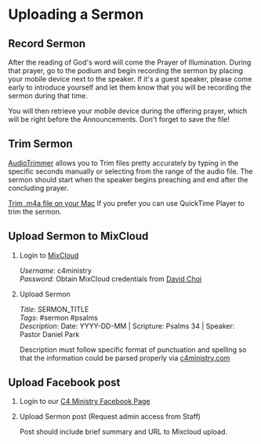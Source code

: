 # Uploading a Sermon

## Record Sermon
After the reading of God's word will come the Prayer of Illumination. During that prayer, go to the podium and begin recording the sermon by placing your mobile device next to the speaker. If it's a guest speaker, please come early to introduce yourself and let them know that you will be recording the sermon during that time.

You will then retrieve your mobile device during the offering prayer, which will be right before the Announcements. Don't forget to save the file!

## Trim Sermon
[AudioTrimmer](https://audiotrimmer.com/) allows you to Trim files pretty accurately by typing in the specific seconds manually or selecting from the range of the audio file. The sermon should start when the speaker begins preaching and end after the concluding prayer.

[Trim .m4a file on your Mac](https://osxdaily.com/2010/09/16/trim-mp3-on-your-mac/) 
If you prefer you can use QuickTime Player to trim the sermon.

## Upload Sermon to MixCloud
1. Login to [MixCloud](https://mixcloud.com/c4ministry/)

   *Username*: c4ministry  
   *Password*: Obtain MixCloud credentials from [David Choi](https://github.com/davidgumzchoi)

2. Upload Sermon

   *Title*: SERMON_TITLE  
   *Tags*: #sermon #psalms  
   *Description*: Date: YYYY-DD-MM | Scripture: Psalms 34 | Speaker: Pastor Daniel Park
   
   Description must follow specific format of punctuation and spelling so that the information could be parsed properly via [c4ministry.com](https://c4ministry.com)

## Upload Facebook post

1. Login to our [C4 Ministry Facebook Page](https://www.facebook.com/california.christ.community.church/)

2. Upload Sermon post (Request admin access from Staff)

   Post should include brief summary and URL to Mixcloud upload.
